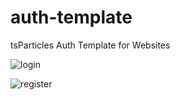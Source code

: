 # auth-template
tsParticles Auth Template for Websites

![login](https://github.com/tsparticles/auth-template/__screenshots/login.png)

![register](https://github.com/tsparticles/auth-template/__screenshots/register.png)